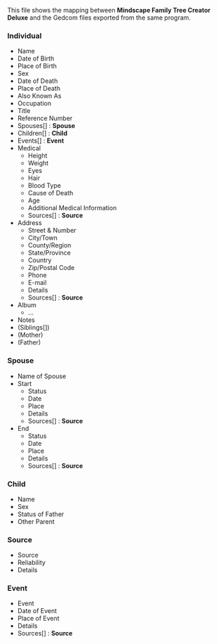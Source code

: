 This file shows the mapping between **Mindscape Family Tree Creator Deluxe** and the Gedcom files exported from the same program.



### Individual

- Name
- Date of Birth
- Place of Birth
- Sex
- Date of Death
- Place of Death
- Also Known As
- Occupation
- Title
- Reference Number
- Spouses[] : **Spouse**
- Children[] : **Child**
- Events[] : **Event**
- Medical
  - Height
  - Weight
  - Eyes
  - Hair
  - Blood Type
  - Cause of Death
  - Age
  - Additional Medical Information
  - Sources[] : **Source**
- Address
  - Street & Number
  - City/Town
  - County/Region
  - State/Province
  - Country
  - Zip/Postal Code
  - Phone
  - E-mail
  - Details
  - Sources[] : **Source**
- Album
  - ...
- Notes
- (Siblings[])
- (Mother)
- (Father)

### Spouse

- Name of Spouse
- Start
  - Status
  - Date
  - Place
  - Details
  - Sources[] : **Source**
- End
  - Status
  - Date
  - Place
  - Details
  - Sources[] : **Source**

### Child

- Name
- Sex
- Status of Father
- Other Parent

### Source

- Source
- Reliability
- Details

### Event

- Event
- Date of Event
- Place of Event
- Details
- Sources[] : **Source**
